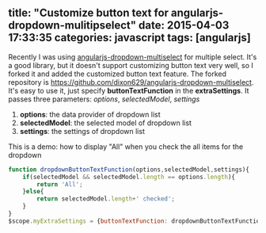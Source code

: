 title: "Customize button text for angularjs-dropdown-mulitipselect"
date: 2015-04-03 17:33:35
categories: javascript
tags: [angularjs]
---
Recently I was using [angularjs-dropdown-multiselect](https://github.com/dotansimha/angularjs-dropdown-multiselect) for multiple select. It's a good library, but it doesn't support customizing button text very well, so I forked it and added the customized button text feature. 
The forked repository is https://github.com/dixon629/angularjs-dropdown-multiselect.
It's easy to use it, just specify **buttonTextFunction** in the **extraSettings**.
It passes three parameters: *options*, *selectedModel*, *settings*
1. **options**: the data provider of dropdown list
2. **selectedModel**: the selected model of dropdown list
3. **settings**: the settings of dropdown list

This is a demo: how to display "All" when you check the all items for the dropdown
```javascript
function dropdownButtonTextFunction(options,selectedModel,settings){
    if(selectedModel && selectedModel.length == options.length){
        return 'All';
    }else{
        return selectedModel.length+' checked';
    }
}
$scope.myExtraSettings = {buttonTextFunction: dropdownButtonTextFunction};
```